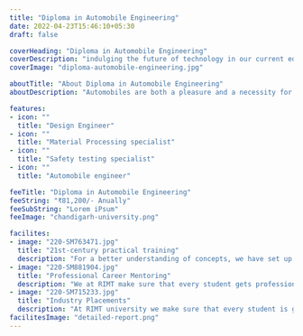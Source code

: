 ```yaml
---
title: "Diploma in Automobile Engineering"
date: 2022-04-23T15:46:10+05:30
draft: false

coverHeading: "Diploma in Automobile Engineering"
coverDescription: "indulging the future of technology in our current education"
coverImage: "diploma-automobile-engineering.jpg"

aboutTitle: "About Diploma in Automobile Engineering"
aboutDescription: "Automobiles are both a pleasure and a necessity for many individuals. It is the lifeblood of transportation and mobility. The design break-up in vehicle design originates from car engineers, who have the expertise to style them and create the equipment that go into the automotive, test them in the laboratory, and eligible them as appropriately designed components. Automobile design engineers make a vehicle's vision a reality. Automotive engineers investigate the mechanical, hydraulic, electrical, and electronic systems of autos."

features:
- icon: ""
  title: "Design Engineer"
- icon: ""
  title: "Material Processing specialist"
- icon: ""
  title: "Safety testing specialist"
- icon: ""
  title: "Automobile engineer"

feeTitle: "Diploma in Automobile Engineering"
feeString: "₹81,200/- Anually"
feeSubString: "Lorem iPsum"
feeImage: "chandigarh-university.png"

facilites:
- image: "220-SM763471.jpg"
  title: "21st-century practical training"
  description: "For a better understanding of concepts, we have set up advanced 21st-century tools equipped with advanced training methods so that students can learn every concept practically in a better way."
- image: "220-SM881904.jpg"
  title: "Professional Career Mentoring"
  description: "We at RIMT make sure that every student gets professional career mentoring from the industry experts to set career targets & for this we have created a career & placement cell too."
- image: "220-SM715233.jpg"
  title: "Industry Placements"
  description: "At RIMT university we make sure that every student is getting placed, each year more than 500 companies visit the campus of RIMT to hire our brightest of the talents"
facilitesImage: "detailed-report.png"
---
```


